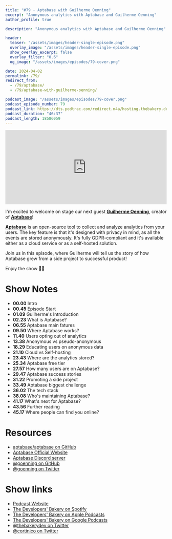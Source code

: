 ```yaml
---
title: "#79 - Aptabase with Guilherme Oenning"
excerpt: "Anonymous analytics with Aptabase and Guilherme Oenning"
author_profile: true

description: "Anonymous analytics with Aptabase and Guilherme Oenning"

header:
  teaser: "/assets/images/header-single-episode.png"
  overlay_image: "/assets/images/header-single-episode.png"
  show_overlay_excerpt: false
  overlay_filter: "0.6"
  og_image: "/assets/images/episodes/79-cover.png"

date: 2024-04-02
permalink: /79/
redirect_from:
  - /79/aptabase/
  - /79/aptabase-with-guilherme-oenning/

podcast_image: "/assets/images/episodes/79-cover.png"
podcast_episode_number: 79
podcast_link: https://dts.podtrac.com/redirect.m4a/hosting.thebakery.dev/79-thedevelopersbakery-aptabase.m4a
podcast_duration: "46:37"
podcast_length: 18586059
---
```


<iframe src="https://open.spotify.com/embed-podcast/show/4jV6Yoz7D38sZJlYMzJm3k" width="100%" height="232" frameborder="0" allowtransparency="true" allow="encrypted-media"></iframe>

I'm excited to welcome on stage our next guest [**Guilherme Oenning**](https://twitter.com/goenning), creator of [**Aptabase**](https://aptabase.com/)!

[**Aptabase**](https://aptabase.com/) is an open-source tool to collect and analyze analytics from your users. The key feature is that it's designed with privacy in mind, as all the events are stored anonymously. It's fully GDPR-compliant and it's available either as a cloud service or as a self-hosted solution.

Join us in this episode, where Guilherme will tell us the story of how Aptabase grew from a side project to successful product!

Enjoy the show 👨‍🍳

# Show Notes

- **00.00** Intro
- **00.45** Episode Start
- **01.09** Guilherme's Introduction
- **02.23** What is Aptabase?
- **06.55** Aptabase main fatures
- **09.50** Where Aptabase works?
- **11.40** Users opting out of analytics
- **13.38** Anonymous vs pseudo-anonymous
- **18.29** Educating users on anonymous data
- **21.10** Cloud vs Self-hosting
- **23.43** Where are the analytics stored?
- **25.34** Aptabase free tier
- **27.57** How many users are on Aptabase?
- **29.47** Aptabase success stories
- **31.22** Promoting a side project
- **33.49** Aptabase biggest challenge
- **36.02** The tech stack
- **38.08** Who's maintaining Aptabase?
- **41.17** What's next for Aptabase?
- **43.56** Further reading
- **45.17** Where people can find you online?

# Resources

- <i class="fab fa-github"></i> [aptabase/aptabase on GitHub](https://github.com/aptabase/aptabase)
- <i class="fas fa-link"></i> [Aptabase Official Website](https://aptabase.com/)
- <i class="fab fa-discord"></i> [Aptabase Discord server](https://discord.gg/d9d97unCUk)
- <i class="fab fa-github"></i> [@goenning on GitHub](https://github.com/goenning)
- <i class="fab fa-twitter"></i> [@goenning on Twitter](https://twitter.com/goenning)

# Show links

- <i class="fas fa-link"></i> [Podcast Website](https://thebakery.dev)
- <i class="fab fa-spotify"></i> [The Developers' Bakery on Spotify](https://open.spotify.com/show/4jV6Yoz7D38sZJlYMzJm3k?si=AL3ske_0R_CKlEScMhYhug)
- <i class="fas fa-podcast"></i> [The Developers' Bakery on Apple Podcasts](https://podcasts.apple.com/us/podcast/the-developers-bakery/id1542849034)
- <i class="fab fa-google-play"></i> [The Developers' Bakery on Google Podcasts](https://podcasts.google.com/feed/aHR0cHM6Ly90aGViYWtlcnkuZGV2L3BvZGNhc3QueG1s)
- <i class="fab fa-twitter"></i> [@thebakerydev on Twitter](https://twitter.com/thebakerydev)
- <i class="fab fa-twitter"></i> [@cortinico on Twitter](https://twitter.com/cortinico)
